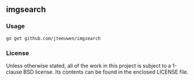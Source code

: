 ## imgsearch

### Usage

    go get github.com/jteeuwen/imgsearch

### License

Unless otherwise stated, all of the work in this project is subject to a
1-clause BSD license. Its contents can be found in the enclosed LICENSE file.

